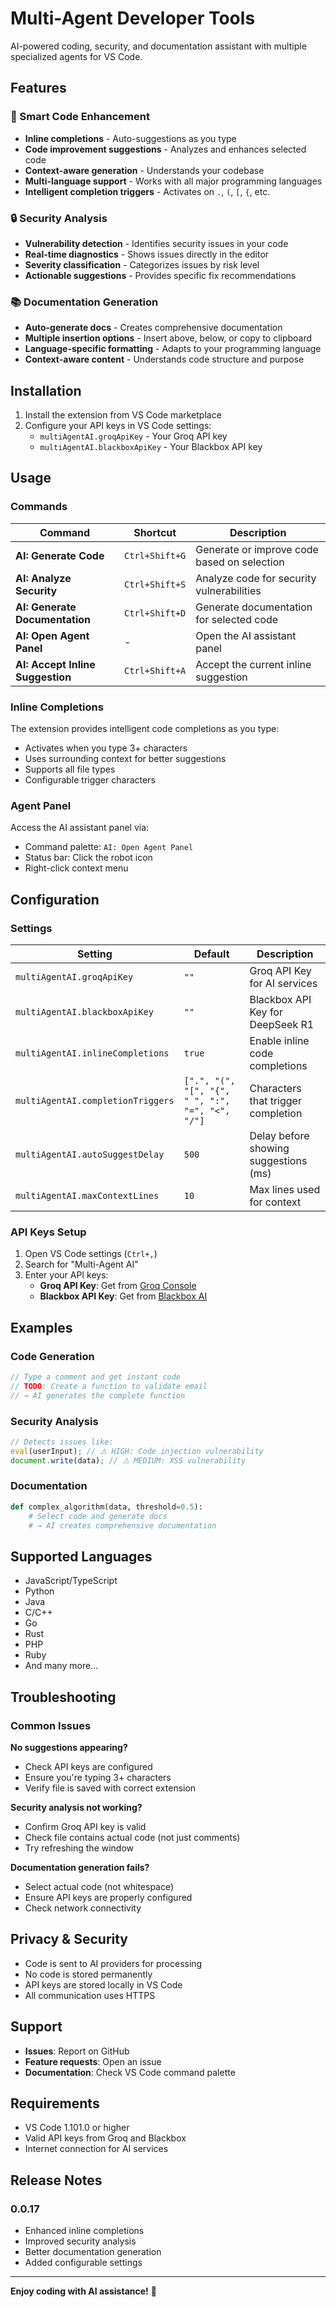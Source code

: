 # Multi-Agent Developer Tools

AI-powered coding, security, and documentation assistant with multiple specialized agents for VS Code.

## Features

### 🤖 Smart Code Enhancement
- **Inline completions** - Auto-suggestions as you type
- **Code improvement suggestions** - Analyzes and enhances selected code
- **Context-aware generation** - Understands your codebase
- **Multi-language support** - Works with all major programming languages
- **Intelligent completion triggers** - Activates on `.`, `(`, `[`, `{`, etc.

### 🔒 Security Analysis
- **Vulnerability detection** - Identifies security issues in your code
- **Real-time diagnostics** - Shows issues directly in the editor
- **Severity classification** - Categorizes issues by risk level
- **Actionable suggestions** - Provides specific fix recommendations

### 📚 Documentation Generation
- **Auto-generate docs** - Creates comprehensive documentation
- **Multiple insertion options** - Insert above, below, or copy to clipboard
- **Language-specific formatting** - Adapts to your programming language
- **Context-aware content** - Understands code structure and purpose

## Installation

1. Install the extension from VS Code marketplace
2. Configure your API keys in VS Code settings:
   - `multiAgentAI.groqApiKey` - Your Groq API key
   - `multiAgentAI.blackboxApiKey` - Your Blackbox API key

## Usage

### Commands

| Command | Shortcut | Description |
|---------|----------|-------------|
| **AI: Generate Code** | `Ctrl+Shift+G` | Generate or improve code based on selection |
| **AI: Analyze Security** | `Ctrl+Shift+S` | Analyze code for security vulnerabilities |
| **AI: Generate Documentation** | `Ctrl+Shift+D` | Generate documentation for selected code |
| **AI: Open Agent Panel** | - | Open the AI assistant panel |
| **AI: Accept Inline Suggestion** | `Ctrl+Shift+A` | Accept the current inline suggestion |

### Inline Completions

The extension provides intelligent code completions as you type:

- Activates when you type 3+ characters
- Uses surrounding context for better suggestions
- Supports all file types
- Configurable trigger characters

### Agent Panel

Access the AI assistant panel via:
- Command palette: `AI: Open Agent Panel`
- Status bar: Click the robot icon
- Right-click context menu

## Configuration

### Settings

| Setting | Default | Description |
|---------|---------|-------------|
| `multiAgentAI.groqApiKey` | `""` | Groq API Key for AI services |
| `multiAgentAI.blackboxApiKey` | `""` | Blackbox API Key for DeepSeek R1 |
| `multiAgentAI.inlineCompletions` | `true` | Enable inline code completions |
| `multiAgentAI.completionTriggers` | `[".", "(", "[", "{", " ", ":", "=", "<", "/"]` | Characters that trigger completion |
| `multiAgentAI.autoSuggestDelay` | `500` | Delay before showing suggestions (ms) |
| `multiAgentAI.maxContextLines` | `10` | Max lines used for context |

### API Keys Setup

1. Open VS Code settings (`Ctrl+,`)
2. Search for "Multi-Agent AI"
3. Enter your API keys:
   - **Groq API Key**: Get from [Groq Console](https://console.groq.com/)
   - **Blackbox API Key**: Get from [Blackbox AI](https://blackbox.ai/)

## Examples

### Code Generation
```typescript
// Type a comment and get instant code
// TODO: Create a function to validate email
// → AI generates the complete function
```

### Security Analysis
```javascript
// Detects issues like:
eval(userInput); // ⚠️ HIGH: Code injection vulnerability
document.write(data); // ⚠️ MEDIUM: XSS vulnerability
```

### Documentation
```python
def complex_algorithm(data, threshold=0.5):
    # Select code and generate docs
    # → AI creates comprehensive documentation
```

## Supported Languages

- JavaScript/TypeScript
- Python
- Java
- C/C++
- Go
- Rust
- PHP
- Ruby
- And many more...

## Troubleshooting

### Common Issues

**No suggestions appearing?**
- Check API keys are configured
- Ensure you're typing 3+ characters
- Verify file is saved with correct extension

**Security analysis not working?**
- Confirm Groq API key is valid
- Check file contains actual code (not just comments)
- Try refreshing the window

**Documentation generation fails?**
- Select actual code (not whitespace)
- Ensure API keys are properly configured
- Check network connectivity

## Privacy & Security

- Code is sent to AI providers for processing
- No code is stored permanently
- API keys are stored locally in VS Code
- All communication uses HTTPS

## Support

- **Issues**: Report on GitHub
- **Feature requests**: Open an issue
- **Documentation**: Check VS Code command palette

## Requirements

- VS Code 1.101.0 or higher
- Valid API keys from Groq and Blackbox
- Internet connection for AI services

## Release Notes

### 0.0.17
- Enhanced inline completions
- Improved security analysis
- Better documentation generation
- Added configurable settings

---

**Enjoy coding with AI assistance!** 🚀